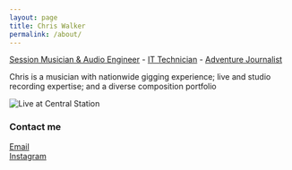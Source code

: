 ```yaml
---
layout: page
title: Chris Walker
permalink: /about/
---
```


[Session Musician & Audio Engineer](http://soundcloud.com/colourofsound/sets/demo-reel) - [IT Technician](https://www.linkedin.com/in/chriswalkermusic/) - [Adventure Journalist](http://thryve.world)

Chris is a musician with nationwide gigging experience; live and studio recording expertise; and a diverse composition portfolio

![Live at Central Station](/images/IMG_5978.jpg)

### Contact me

[Email](mailto:chris@chriswmusic.com)   
[Instagram](instagram.com/colourofsound)   

